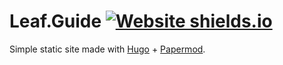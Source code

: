 # Leaf.Guide [![Website shields.io](https://img.shields.io/website-up-down-green-red/http/leaf.guide)](http://shields.io/)
Simple static site made with [Hugo](https://gohugo.io/) + [Papermod](https://github.com/adityatelange/hugo-PaperMod).

